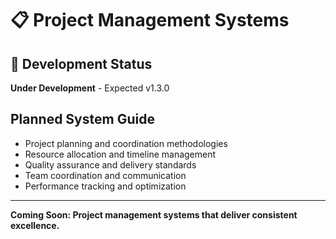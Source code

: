 # 📋 Project Management Systems

## 🚧 Development Status
**Under Development** - Expected v1.3.0

## Planned System Guide
- Project planning and coordination methodologies
- Resource allocation and timeline management
- Quality assurance and delivery standards
- Team coordination and communication
- Performance tracking and optimization

---
**Coming Soon: Project management systems that deliver consistent excellence.**
